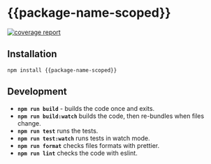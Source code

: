 # {{package-name-scoped}}

[![coverage report](https://gitlab.com/rabtech/kick-reserve-libraries/npm-packages/badges/master/coverage.svg?job=test:{{package-name-scoped}})](https://gitlab.gitlab.io/salesapp/npm-packages/coverage/{{package-name-scoped}})

## Installation

```
npm install {{package-name-scoped}}
```

## Development

-   **`npm run build`** - builds the code once and exits.
-   **`npm run build:watch`** builds the code, then re-bundles when files change.
-   **`npm run test`** runs the tests.
-   **`npm run test:watch`** runs tests in watch mode.
-   **`npm run format`** checks files formats with prettier.
-   **`npm run lint`** checks the code with eslint.
